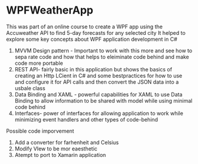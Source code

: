 # WPFWeatherApp
This was part of an online course to create a WPF app using the Accuweather API to find 5-day forecasts for any selected city
It helped to explore some key concepts about WPF application development in C# 

1) MVVM Design pattern -  Important to work with this more and see how to sepa
rate  code and how that helps to eleiminate code behind and make code more portable
2) REST API-  fairly basic in this application but shows the basics of creating an Http LCient in C# and some bestpractices for how to use and configure it for API 
calls and then convert the JSON data into a usbale class
3) Data Binding and XAML -  powerful capabilities for XAML to use Data Binding to allow information to be shared with model while using minimal code behind
4) Interfaces- power of interfaces for allowing application to work while minimizing event handlers and other types of code-behind

Possible code imporvement
1)  Add a converter for farhenheit and Celsius  
2) Modify VIew to be mor eaesthetic
3)  Atempt to port to Xamarin application

